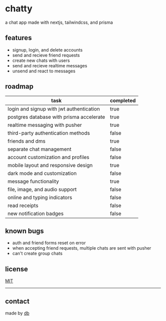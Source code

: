 # chatty

a chat app
made with nextjs, tailwindcss, and prisma

## features

- signup, login, and delete accounts
- send and recieve friend requests
- create new chats with users
- send and recieve realtime messages
- unsend and react to messages

## roadmap

| task                                     | completed |
| ---------------------------------------- | --------- |
| login and signup with jwt authentication | true      |
| postgres database with prisma accelerate | true      |
| realtime messaging with pusher           | true      |
| third-party authentication methods       | false     |
| friends and dms                          | true      |
| separate chat management                 | false     |
| account customization and profiles       | false     |
| mobile layout and responsive design      | true      |
| dark mode and customization              | false     |
| message functionality                    | true      |
| file, image, and audio support           | false     |
| online and typing indicators             | false     |
| read receipts                            | false     |
| new notification badges                  | false     |

## known bugs

- auth and friend forms reset on error
- when accepting friend requests, multiple chats are sent with pusher
- can't create group chats

## license

[MIT](LICENSE)

---

## contact

made by [db](https://github.com/DataBase137)
